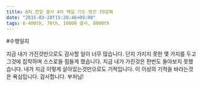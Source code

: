 ```yaml
---
title: 8차 천일 결사 4차 백일 기도 정진 70일째
date: "2015-03-28T15:20:46+09:00"
tags: 8-400th, 70th, 10000 결사, 8000th
---
```


#수행일지

지금 내가 가진것만으로도 감사할 일이 너무 많습니다. 단지 가지지 못한 몇 가지를 두고 그것에 집착하며 스스로들 힘들게 했습니다. 지금 내가 가진것은 한번도 돌아보지 못했습니다. 내가 지금 이렇게 살아있는것만으로도 기적입니다. 이 이상의 기적을 바라는것은 욕심입니다. 감사합니다. 부처님!
